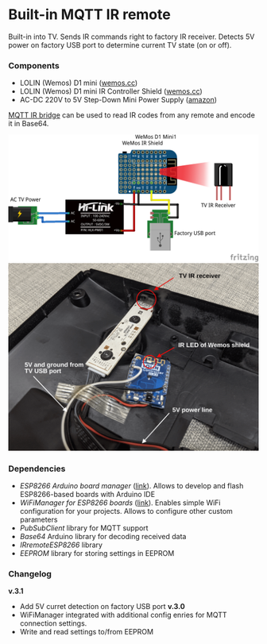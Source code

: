# Built-in MQTT IR remote

Built-in into TV. Sends IR commands right to factory IR receiver. Detects 5V power on factory USB port to determine current TV state (on or off).

### Components
* LOLIN (Wemos) D1 mini ([wemos.cc](https://www.wemos.cc/en/latest/d1/d1_mini.html))
* LOLIN (Wemos) D1 mini IR Controller Shield ([wemos.cc](https://www.wemos.cc/en/latest/d1_mini_shield/ir.html))
* AC-DC 220V to 5V Step-Down Mini Power Supply ([amazon](https://www.amazon.com/Hi-link-HLK-PM01-Step-Down-Intelligent-Household/dp/B01B7G6LYE))

[MQTT IR bridge](/devices/edwin_mqtt_ir_bridge) can be used to read IR codes from any remote and encode it in Base64.

![](/devices/ir_remote_mqtt/ir_remote_mqtt.png)
![](/devices/ir_remote_mqtt/positioning.png)

### Dependencies

* _ESP8266 Arduino board manager_ ([link](https://github.com/esp8266/Arduino)). Allows to develop and flash ESP8266-based boards with Arduino IDE 
* _WiFiManager for ESP8266 boards_ ([link](https://github.com/tzapu/WiFiManager)). Enables simple WiFi configuration for your projects. Allows to configure other custom parameters
* _PubSubClient_ library for MQTT support
* _Base64_ Arduino library for decoding received data
* _IRremoteESP8266_ library
* _EEPROM_ library for storing settings in EEPROM

### Changelog
**v.3.1**
* Add 5V curret detection on factory USB port
**v.3.0**
* WiFiManager integrated with additional config enries for MQTT connection settings.
* Write and read settings to/from EEPROM
